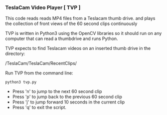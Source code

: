 ### TeslaCam Video Player [ TVP ]

This code reads reads MP4 files from a Teslacam thumb drive. and plays the 
collection of front views of the 60 second clips continuously

TVP is written in Python3 using the OpenCV libraries so it should run on any computer 
that can read a thumbdrive and runs Python.

TVP expects to find Teslacam videos on an inserted thumb drive in the directory:

/TeslaCam/TeslaCam/RecentClips/

Run TVP from the command line:

```
python3 tvp.py
```

- Press 'n' to jump to the next 60 second clip
- Press 'p' to jump back to the previous 60 second clip
- Press 'j' to jump forward 10 seconds in the current clip
- Press 'q' to exit the script.
